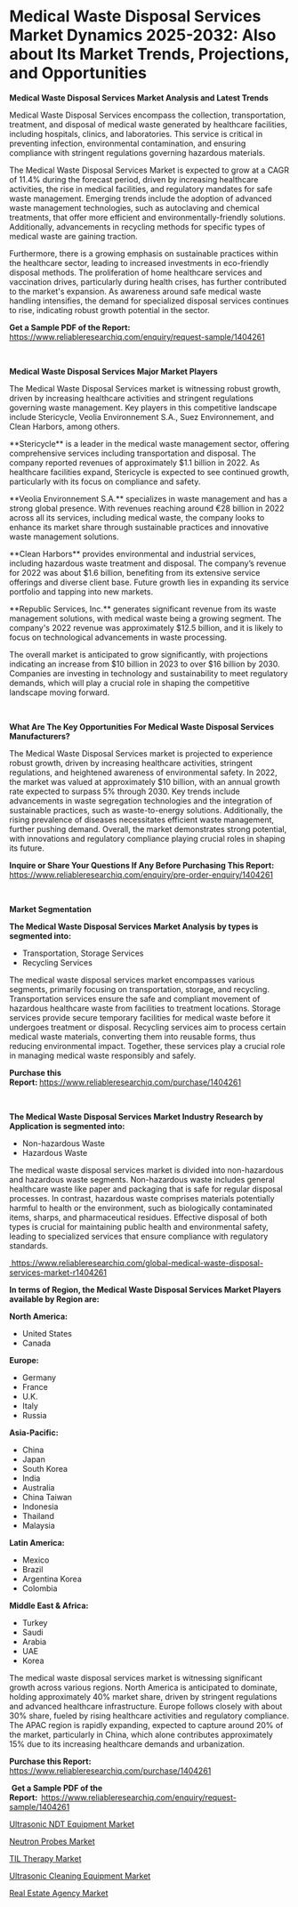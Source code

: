 <p><h1>Medical Waste Disposal Services Market Dynamics 2025-2032: Also about Its Market Trends, Projections, and Opportunities</h1></p><p><strong>Medical Waste Disposal Services Market Analysis and Latest Trends</strong></p>
<p><p>Medical Waste Disposal Services encompass the collection, transportation, treatment, and disposal of medical waste generated by healthcare facilities, including hospitals, clinics, and laboratories. This service is critical in preventing infection, environmental contamination, and ensuring compliance with stringent regulations governing hazardous materials.</p><p>The Medical Waste Disposal Services Market is expected to grow at a CAGR of 11.4% during the forecast period, driven by increasing healthcare activities, the rise in medical facilities, and regulatory mandates for safe waste management. Emerging trends include the adoption of advanced waste management technologies, such as autoclaving and chemical treatments, that offer more efficient and environmentally-friendly solutions. Additionally, advancements in recycling methods for specific types of medical waste are gaining traction.</p><p>Furthermore, there is a growing emphasis on sustainable practices within the healthcare sector, leading to increased investments in eco-friendly disposal methods. The proliferation of home healthcare services and vaccination drives, particularly during health crises, has further contributed to the market's expansion. As awareness around safe medical waste handling intensifies, the demand for specialized disposal services continues to rise, indicating robust growth potential in the sector.</p></p>
<p><strong>Get a Sample PDF of the Report:&nbsp;</strong> <a href="https://www.reliableresearchiq.com/enquiry/request-sample/1404261?utm_campaign=1896&utm_medium=2&utm_source=Github&utm_content=ia&utm_term=28032025&utm_id=medical-waste-disposal-services">https://www.reliableresearchiq.com/enquiry/request-sample/1404261</a></p>
<p>&nbsp;</p>
<p><strong>Medical Waste Disposal Services Major Market Players</strong></p>
<p><p>The Medical Waste Disposal Services market is witnessing robust growth, driven by increasing healthcare activities and stringent regulations governing waste management. Key players in this competitive landscape include Stericycle, Veolia Environnement S.A., Suez Environnement, and Clean Harbors, among others.</p><p>**Stericycle** is a leader in the medical waste management sector, offering comprehensive services including transportation and disposal. The company reported revenues of approximately $1.1 billion in 2022. As healthcare facilities expand, Stericycle is expected to see continued growth, particularly with its focus on compliance and safety.</p><p>**Veolia Environnement S.A.** specializes in waste management and has a strong global presence. With revenues reaching around €28 billion in 2022 across all its services, including medical waste, the company looks to enhance its market share through sustainable practices and innovative waste management solutions.</p><p>**Clean Harbors** provides environmental and industrial services, including hazardous waste treatment and disposal. The company’s revenue for 2022 was about $1.6 billion, benefiting from its extensive service offerings and diverse client base. Future growth lies in expanding its service portfolio and tapping into new markets.</p><p>**Republic Services, Inc.** generates significant revenue from its waste management solutions, with medical waste being a growing segment. The company's 2022 revenue was approximately $12.5 billion, and it is likely to focus on technological advancements in waste processing.</p><p>The overall market is anticipated to grow significantly, with projections indicating an increase from $10 billion in 2023 to over $16 billion by 2030. Companies are investing in technology and sustainability to meet regulatory demands, which will play a crucial role in shaping the competitive landscape moving forward.</p></p>
<p>&nbsp;</p>
<p><strong>What Are The Key Opportunities For Medical Waste Disposal Services Manufacturers?</strong></p>
<p><p>The Medical Waste Disposal Services market is projected to experience robust growth, driven by increasing healthcare activities, stringent regulations, and heightened awareness of environmental safety. In 2022, the market was valued at approximately $10 billion, with an annual growth rate expected to surpass 5% through 2030. Key trends include advancements in waste segregation technologies and the integration of sustainable practices, such as waste-to-energy solutions. Additionally, the rising prevalence of diseases necessitates efficient waste management, further pushing demand. Overall, the market demonstrates strong potential, with innovations and regulatory compliance playing crucial roles in shaping its future.</p></p>
<p><strong>Inquire or Share Your Questions If Any Before Purchasing This Report:</strong> <a href="https://www.reliableresearchiq.com/enquiry/pre-order-enquiry/1404261?utm_campaign=1896&utm_medium=2&utm_source=Github&utm_content=ia&utm_term=28032025&utm_id=medical-waste-disposal-services">https://www.reliableresearchiq.com/enquiry/pre-order-enquiry/1404261</a></p>
<p>&nbsp;</p>
<p><strong>Market Segmentation</strong></p>
<p><strong>The Medical Waste Disposal Services Market Analysis by types is segmented into:</strong></p>
<p><ul><li>Transportation, Storage Services</li><li>Recycling Services</li></ul></p>
<p><p>The medical waste disposal services market encompasses various segments, primarily focusing on transportation, storage, and recycling. Transportation services ensure the safe and compliant movement of hazardous healthcare waste from facilities to treatment locations. Storage services provide secure temporary facilities for medical waste before it undergoes treatment or disposal. Recycling services aim to process certain medical waste materials, converting them into reusable forms, thus reducing environmental impact. Together, these services play a crucial role in managing medical waste responsibly and safely.</p></p>
<p><strong>Purchase this Report:&nbsp;</strong><a href="https://www.reliableresearchiq.com/purchase/1404261?utm_campaign=1896&utm_medium=2&utm_source=Github&utm_content=ia&utm_term=28032025&utm_id=medical-waste-disposal-services">https://www.reliableresearchiq.com/purchase/1404261</a></p>
<p>&nbsp;</p>
<p><strong>The Medical Waste Disposal Services Market Industry Research by Application is segmented into:</strong></p>
<p><ul><li>Non-hazardous Waste</li><li>Hazardous Waste</li></ul></p>
<p><p>The medical waste disposal services market is divided into non-hazardous and hazardous waste segments. Non-hazardous waste includes general healthcare waste like paper and packaging that is safe for regular disposal processes. In contrast, hazardous waste comprises materials potentially harmful to health or the environment, such as biologically contaminated items, sharps, and pharmaceutical residues. Effective disposal of both types is crucial for maintaining public health and environmental safety, leading to specialized services that ensure compliance with regulatory standards.</p></p>
<p><a href="https://www.reliableresearchiq.com/global-medical-waste-disposal-services-market-r1404261?utm_campaign=1896&utm_medium=2&utm_source=Github&utm_content=ia&utm_term=28032025&utm_id=medical-waste-disposal-services">&nbsp;https://www.reliableresearchiq.com/global-medical-waste-disposal-services-market-r1404261</a></p>
<p><strong>In terms of Region, the Medical Waste Disposal Services Market Players available by Region are:</strong></p>
<p>
    <p> <strong> North America: </strong>
        <ul>
            <li>United States</li>
            <li>Canada</li>
        </ul>
        </p> 
    <p> <strong> Europe: </strong>
        <ul>
            <li>Germany</li>
            <li>France</li>
            <li>U.K.</li>
            <li>Italy</li>
            <li>Russia</li>
        </ul>
        </p> 
    <p> <strong> Asia-Pacific: </strong>
        <ul>
            <li>China</li>
            <li>Japan</li>
            <li>South Korea</li>
            <li>India</li>
            <li>Australia</li>
            <li>China Taiwan</li>
            <li>Indonesia</li>
            <li>Thailand</li>
            <li>Malaysia</li>
        </ul>
        </p> 
    <p> <strong> Latin America: </strong>
        <ul>
            <li>Mexico</li>
            <li>Brazil</li>
            <li>Argentina Korea</li>
            <li>Colombia</li>
        </ul>
        </p> 
    <p> <strong> Middle East & Africa: </strong>
        <ul>
            <li>Turkey</li>
            <li>Saudi</li>
            <li>Arabia</li>
            <li>UAE</li>
            <li>Korea</li>
        </ul>
    </p>
    </p>
<p><p>The medical waste disposal services market is witnessing significant growth across various regions. North America is anticipated to dominate, holding approximately 40% market share, driven by stringent regulations and advanced healthcare infrastructure. Europe follows closely with about 30% share, fueled by rising healthcare activities and regulatory compliance. The APAC region is rapidly expanding, expected to capture around 20% of the market, particularly in China, which alone contributes approximately 15% due to its increasing healthcare demands and urbanization.</p></p>
<p><strong>Purchase this Report: </strong><a href="https://www.reliableresearchiq.com/purchase/1404261?utm_campaign=1896&utm_medium=2&utm_source=Github&utm_content=ia&utm_term=28032025&utm_id=medical-waste-disposal-services">https://www.reliableresearchiq.com/purchase/1404261</a></p>
<p>&nbsp;<strong>Get a Sample PDF of the Report:&nbsp;&nbsp;</strong><a href="https://www.reliableresearchiq.com/enquiry/request-sample/1404261?utm_campaign=1896&utm_medium=2&utm_source=Github&utm_content=ia&utm_term=28032025&utm_id=medical-waste-disposal-services">https://www.reliableresearchiq.com/enquiry/request-sample/1404261</a></p>
<p><strong></strong></p>
<p><p><a href="https://www.linkedin.com/pulse/revenue-analysis-growth-forecast-ultrasonic-ndt-equipment-bjsie?utm_campaign=1896&utm_medium=2&utm_source=Github&utm_content=ia&utm_term=28032025&utm_id=medical-waste-disposal-services">Ultrasonic NDT Equipment Market</a></p><p><a href="https://www.linkedin.com/pulse/neutron-probes-market-size-revenue-analysis-cagr-137-from-okxme?utm_campaign=1896&utm_medium=2&utm_source=Github&utm_content=ia&utm_term=28032025&utm_id=medical-waste-disposal-services">Neutron Probes Market</a></p><p><a href="https://github.com/kaniselway4c/Market-Research-Report-List-1/blob/main/til-therapy-market.md?utm_campaign=1896&utm_medium=2&utm_source=Github&utm_content=ia&utm_term=28032025&utm_id=medical-waste-disposal-services">TIL Therapy Market</a></p><p><a href="https://www.linkedin.com/pulse/navigating-current-trends-ultrasonic-cleaning-equipment-r0c8e?utm_campaign=1896&utm_medium=2&utm_source=Github&utm_content=ia&utm_term=28032025&utm_id=medical-waste-disposal-services">Ultrasonic Cleaning Equipment Market</a></p><p><a href="https://github.com/rubiogruis0p/Market-Research-Report-List-1/blob/main/real-estate-agency-market.md?utm_campaign=1896&utm_medium=2&utm_source=Github&utm_content=ia&utm_term=28032025&utm_id=medical-waste-disposal-services">Real Estate Agency Market</a></p></p>